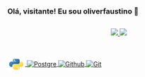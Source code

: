 ### Olá, visitante! Eu sou oliverfaustino 👋

##

<div align="center">
  <a href="https://github.com/oliverfaustino">
  <img height="180em" src="https://github-readme-stats.vercel.app/api?username=oliverfaustino&show_icons=true&theme=highcontrast&include_all_commits=true&count_private=true"/>
  <img height="180em" src="https://github-readme-stats.vercel.app/api/top-langs/?username=oliverfaustino&layout=compact&langs_count=7&theme=highcontrast"/>
</div>

##
  
<div>
<div style="display: inline_block"><br>
  <img align="center" alt="Python" height="30" width="40" src="https://raw.githubusercontent.com/devicons/devicon/master/icons/python/python-original.svg">
  <img align="center" alt="Postgre" height="30" width="40" src="https://cdn.jsdelivr.net/gh/devicons/devicon/icons/postgresql/postgresql-original.svg">
  <img align="center" alt="Github" height="30" width="40" src="https://cdn.jsdelivr.net/gh/devicons/devicon/icons/github/github-original.svg">
  <img align="center" alt="Git" height="30" width="40" src="https://cdn.jsdelivr.net/gh/devicons/devicon/icons/git/git-plain.svg">
</div>
  
<div>
  
</div>
